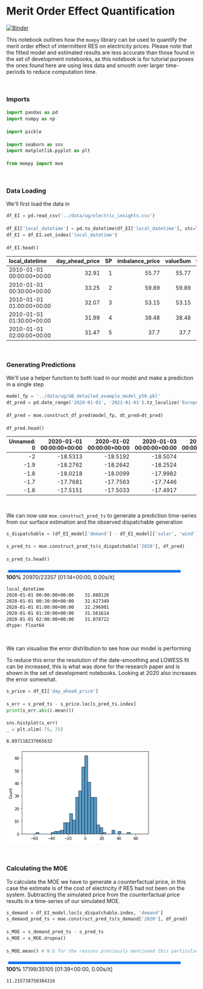 # Merit Order Effect Quantification



[![Binder](https://notebooks.gesis.org/binder/badge_logo.svg)](https://notebooks.gesis.org/binder/v2/gh/AyrtonB/Merit-Order-Effect/main?filepath=nbs%2Fug-07-moe-quantification.ipynb)

This notebook outlines how the `moepy` library can be used to quantify the merit order effect of intermittent RES on electricity prices. Please note that the fitted model and estimated results are less accurate than those found in the set of development notebooks, as this notebook is for tutorial purposes the ones found here are using less data and smooth over larger time-periods to reduce computation time.

<br>

### Imports

```python
import pandas as pd
import numpy as np

import pickle

import seaborn as sns
import matplotlib.pyplot as plt

from moepy import moe
```

<br>

### Data Loading

We'll first load the data in

```python
df_EI = pd.read_csv('../data/ug/electric_insights.csv')

df_EI['local_datetime'] = pd.to_datetime(df_EI['local_datetime'], utc=True)
df_EI = df_EI.set_index('local_datetime')

df_EI.head()
```




| local_datetime            |   day_ahead_price |   SP |   imbalance_price |   valueSum |   temperature |   TCO2_per_h |   gCO2_per_kWh |   nuclear |   biomass |   coal | ...   |   demand |   pumped_storage |   wind_onshore |   wind_offshore |   belgian |   dutch |   french |   ireland |   northern_ireland |   irish |
|:--------------------------|------------------:|-----:|------------------:|-----------:|--------------:|-------------:|---------------:|----------:|----------:|-------:|:------|---------:|-----------------:|---------------:|----------------:|----------:|--------:|---------:|----------:|-------------------:|--------:|
| 2010-01-01 00:00:00+00:00 |             32.91 |    1 |             55.77 |      55.77 |           1.1 |        16268 |            429 |     7.897 |         0 |  9.902 | ...   |   37.948 |           -0.435 |            nan |             nan |         0 |       0 |    1.963 |         0 |                  0 |  -0.234 |
| 2010-01-01 00:30:00+00:00 |             33.25 |    2 |             59.89 |      59.89 |           1.1 |        16432 |            430 |     7.897 |         0 | 10.074 | ...   |   38.227 |           -0.348 |            nan |             nan |         0 |       0 |    1.974 |         0 |                  0 |  -0.236 |
| 2010-01-01 01:00:00+00:00 |             32.07 |    3 |             53.15 |      53.15 |           1.1 |        16318 |            431 |     7.893 |         0 | 10.049 | ...   |   37.898 |           -0.424 |            nan |             nan |         0 |       0 |    1.983 |         0 |                  0 |  -0.236 |
| 2010-01-01 01:30:00+00:00 |             31.99 |    4 |             38.48 |      38.48 |           1.1 |        15768 |            427 |     7.896 |         0 |  9.673 | ...   |   36.918 |           -0.575 |            nan |             nan |         0 |       0 |    1.983 |         0 |                  0 |  -0.236 |
| 2010-01-01 02:00:00+00:00 |             31.47 |    5 |             37.7  |      37.7  |           1.1 |        15250 |            424 |     7.9   |         0 |  9.37  | ...   |   35.961 |           -0.643 |            nan |             nan |         0 |       0 |    1.983 |         0 |                  0 |  -0.236 |</div>



<br>

### Generating Predictions

We'll use a helper function to both load in our model and make a prediction in a single step

```python
model_fp = '../data/ug/GB_detailed_example_model_p50.pkl'
dt_pred = pd.date_range('2020-01-01', '2021-01-01').tz_localize('Europe/London')

df_pred = moe.construct_df_pred(model_fp, dt_pred=dt_pred)

df_pred.head()
```




|   Unnamed: 0 |   2020-01-01 00:00:00+00:00 |   2020-01-02 00:00:00+00:00 |   2020-01-03 00:00:00+00:00 |   2020-01-04 00:00:00+00:00 |   2020-01-05 00:00:00+00:00 |   2020-01-06 00:00:00+00:00 |   2020-01-07 00:00:00+00:00 |   2020-01-08 00:00:00+00:00 |   2020-01-09 00:00:00+00:00 |   2020-01-10 00:00:00+00:00 | ...   |   2020-12-23 00:00:00+00:00 |   2020-12-24 00:00:00+00:00 |   2020-12-25 00:00:00+00:00 |   2020-12-26 00:00:00+00:00 |   2020-12-27 00:00:00+00:00 |   2020-12-28 00:00:00+00:00 |   2020-12-29 00:00:00+00:00 |   2020-12-30 00:00:00+00:00 |   2020-12-31 00:00:00+00:00 |   2021-01-01 00:00:00+00:00 |
|-------------:|----------------------------:|----------------------------:|----------------------------:|----------------------------:|----------------------------:|----------------------------:|----------------------------:|----------------------------:|----------------------------:|----------------------------:|:------|----------------------------:|----------------------------:|----------------------------:|----------------------------:|----------------------------:|----------------------------:|----------------------------:|----------------------------:|----------------------------:|----------------------------:|
|         -2   |                    -18.5313 |                    -18.5192 |                    -18.5074 |                    -18.4956 |                    -18.484  |                    -18.4725 |                    -18.4612 |                    -18.45   |                    -18.4389 |                    -18.428  | ...   |                    -14.4174 |                    -14.4159 |                    -14.4146 |                    -14.4136 |                    -14.4128 |                    -14.4121 |                    -14.4117 |                    -14.4114 |                    -14.4112 |                    -14.4111 |
|         -1.9 |                    -18.2762 |                    -18.2642 |                    -18.2524 |                    -18.2407 |                    -18.2292 |                    -18.2178 |                    -18.2065 |                    -18.1954 |                    -18.1843 |                    -18.1735 | ...   |                    -14.1843 |                    -14.1828 |                    -14.1816 |                    -14.1805 |                    -14.1797 |                    -14.1791 |                    -14.1786 |                    -14.1783 |                    -14.1781 |                    -14.178  |
|         -1.8 |                    -18.0218 |                    -18.0099 |                    -17.9982 |                    -17.9865 |                    -17.9751 |                    -17.9637 |                    -17.9525 |                    -17.9414 |                    -17.9304 |                    -17.9196 | ...   |                    -13.9519 |                    -13.9504 |                    -13.9491 |                    -13.9481 |                    -13.9472 |                    -13.9466 |                    -13.9462 |                    -13.9458 |                    -13.9457 |                    -13.9456 |
|         -1.7 |                    -17.7681 |                    -17.7563 |                    -17.7446 |                    -17.733  |                    -17.7216 |                    -17.7103 |                    -17.6991 |                    -17.6881 |                    -17.6772 |                    -17.6665 | ...   |                    -13.72   |                    -13.7185 |                    -13.7172 |                    -13.7162 |                    -13.7154 |                    -13.7148 |                    -13.7143 |                    -13.714  |                    -13.7138 |                    -13.7137 |
|         -1.6 |                    -17.5151 |                    -17.5033 |                    -17.4917 |                    -17.4802 |                    -17.4688 |                    -17.4576 |                    -17.4465 |                    -17.4355 |                    -17.4247 |                    -17.414  | ...   |                    -13.4887 |                    -13.4872 |                    -13.4859 |                    -13.4849 |                    -13.4841 |                    -13.4835 |                    -13.483  |                    -13.4827 |                    -13.4825 |                    -13.4824 |</div>



<br>

We can now use `moe.construct_pred_ts` to generate a prediction time-series from our surface estimation and the observed dispatchable generation

```python
s_dispatchable = (df_EI_model['demand'] - df_EI_model[['solar', 'wind']].sum(axis=1)).dropna().loc[:df_pred.columns[-2]+pd.Timedelta(hours=23, minutes=30)]

s_pred_ts = moe.construct_pred_ts(s_dispatchable['2020'], df_pred)

s_pred_ts.head()
```


<div><span class="Text-label" style="display:inline-block; overflow:hidden; white-space:nowrap; text-overflow:ellipsis; min-width:0; max-width:15ex; vertical-align:middle; text-align:right"></span>
<progress style="width:60ex" max="23357" value="23357" class="Progress-main"/></progress>
<span class="Progress-label"><strong>100%</strong></span>
<span class="Iteration-label">20970/23357</span>
<span class="Time-label">[01:14<00:00, 0.00s/it]</span></div>





    local_datetime
    2020-01-01 00:00:00+00:00    32.080126
    2020-01-01 00:30:00+00:00    32.627349
    2020-01-01 01:00:00+00:00    32.296901
    2020-01-01 01:30:00+00:00    31.561614
    2020-01-01 02:00:00+00:00    31.078722
    dtype: float64



<br>

We can visualise the error distribution to see how our model is performing

To reduce this error the resolution of the date-smoothing and LOWESS fit can be increased, this is what was done for the research paper and is shown in the set of development notebooks. Looking at 2020 also increases the error somewhat.

```python
s_price = df_EI['day_ahead_price']

s_err = s_pred_ts - s_price.loc[s_pred_ts.index]
print(s_err.abs().mean())

sns.histplot(s_err)
_ = plt.xlim(-75, 75)
```

    8.897118237665632
    


![png](./img/nbs/ug-07-moe-quantification_cell_10_output_1.png)


<br>

### Calculating the MOE

To calculate the MOE we have to generate a counterfactual price, in this case the estimate is of the cost of electricity if RES had not been on the system. Subtracting the simulated price from the counterfactual price results in a time-series of our simulated MOE.

```python
s_demand = df_EI_model.loc[s_dispatchable.index, 'demand']
s_demand_pred_ts = moe.construct_pred_ts(s_demand['2020'], df_pred)

s_MOE = s_demand_pred_ts - s_pred_ts
s_MOE = s_MOE.dropna()

s_MOE.mean() # N.b for the reasons previously mentioned this particular value is inaccurate
```


<div><span class="Text-label" style="display:inline-block; overflow:hidden; white-space:nowrap; text-overflow:ellipsis; min-width:0; max-width:15ex; vertical-align:middle; text-align:right"></span>
<progress style="width:60ex" max="35105" value="35105" class="Progress-main"/></progress>
<span class="Progress-label"><strong>100%</strong></span>
<span class="Iteration-label">17199/35105</span>
<span class="Time-label">[01:39<00:00, 0.00s/it]</span></div>





    11.215738750384316


